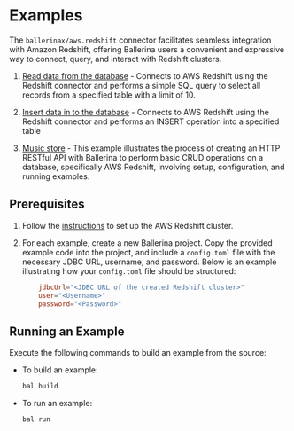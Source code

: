 # Examples

The `ballerinax/aws.redshift` connector facilitates seamless integration with Amazon Redshift, offering Ballerina users a convenient and expressive way to connect, query, and interact with Redshift clusters.

1. [Read data from the database](https://github.com/ballerina-platform/module-ballerinax-aws.redshift/blob/main/examples/query) - Connects to AWS Redshift using the Redshift connector and performs a simple SQL query to select all records from a specified table with a limit of 10.

2. [Insert data in to the database](https://github.com/ballerina-platform/module-ballerinax-aws.redshift/blob/main/examples/execute) - Connects to AWS Redshift using the Redshift connector and performs an INSERT operation into a specified table

3. [Music store](https://github.com/ballerina-platform/module-ballerinax-aws.redshift/blob/main/examples/music-store) -  This example illustrates the process of creating an HTTP RESTful API with Ballerina to perform basic CRUD operations on a database, specifically AWS Redshift, involving setup, configuration, and running examples.

## Prerequisites

1. Follow the [instructions](https://github.com/ballerina-platform/module-ballerinax-aws.redshift#set-up-guide) to set up the AWS Redshift cluster.

2. For each example, create a new Ballerina project. Copy the provided example code into the project, and include a `config.toml` file with the necessary JDBC URL, username, and password. Below is an example illustrating how your `config.toml` file should be structured:
    ```toml
        jdbcUrl="<JDBC URL of the created Redshift cluster>"
        user="<Username>"
        password="<Password>"
    ```

## Running an Example

Execute the following commands to build an example from the source:

* To build an example:

    ```bash
    bal build
    ```

* To run an example:

    ```bash
    bal run
    ```
